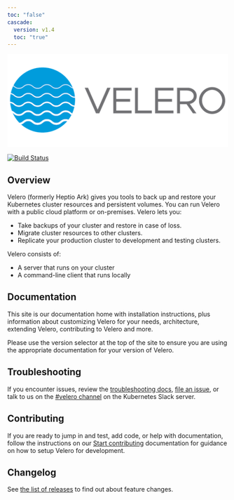 ```yaml
---
toc: "false"
cascade:
  version: v1.4
  toc: "true"
---
```

![100]

[![Build Status][1]][2]

## Overview

Velero (formerly Heptio Ark) gives you tools to back up and restore your Kubernetes cluster resources and persistent volumes. You can run Velero with a public cloud platform or on-premises. Velero lets you:

* Take backups of your cluster and restore in case of loss.
* Migrate cluster resources to other clusters.
* Replicate your production cluster to development and testing clusters.

Velero consists of:

* A server that runs on your cluster
* A command-line client that runs locally

## Documentation

This site is our documentation home with installation instructions, plus information about customizing Velero for your needs, architecture, extending Velero, contributing to Velero and more.

Please use the version selector at the top of the site to ensure you are using the appropriate documentation for your version of Velero.

## Troubleshooting

If you encounter issues, review the [troubleshooting docs][30], [file an issue][4], or talk to us on the [#velero channel][25] on the Kubernetes Slack server.

## Contributing

If you are ready to jump in and test, add code, or help with documentation, follow the instructions on our [Start contributing](https://velero.io/docs/v1.4/start-contributing/) documentation for guidance on how to setup Velero for development.

## Changelog

See [the list of releases][6] to find out about feature changes.

[1]: https://github.com/adi-bhardwaj/velero-modified/workflows/Main%20CI/badge.svg
[2]: https://github.com/adi-bhardwaj/velero-modified/actions?query=workflow%3A"Main+CI"

[4]: https://github.com/adi-bhardwaj/velero-modified/issues
[6]: https://github.com/adi-bhardwaj/velero-modified/releases

[9]: https://kubernetes.io/docs/setup/
[10]: https://kubernetes.io/docs/tasks/tools/install-kubectl/#install-with-homebrew-on-macos
[11]: https://kubernetes.io/docs/tasks/tools/install-kubectl/#tabset-1
[12]: https://github.com/kubernetes/kubernetes/blob/main/cluster/addons/dns/README.md
[14]: https://github.com/kubernetes/kubernetes
[24]: https://groups.google.com/forum/#!forum/projectvelero
[25]: https://kubernetes.slack.com/messages/velero

[30]: troubleshooting.md

[100]: img/velero.png
